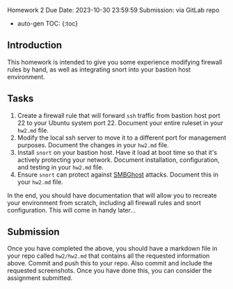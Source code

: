 Homework 2
Due Date: 2023-10-30 23:59:59
Submission: via GitLab repo

* auto-gen TOC:
{:toc}

## Introduction

This homework is intended to give you some experience modifying firewall rules by hand, as well as integrating snort into your bastion host environment.

## Tasks

1. Create a firewall rule that will forward `ssh` traffic from bastion host port 22 to your Ubuntu system port 22. Document your entire ruleset in your `hw2.md` file.
1. Modify the local ssh server to move it to a different port for management purposes. Document the changes in your `hw2.md` file.
1. Install `snort` on your bastion host. Have it load at boot time so that it's actively protecting your network. Document installation, configuration, and testing in your `hw2.md` file.
1. Ensure `snort` can protect against [SMBGhost](https://github.com/jamf/CVE-2020-0796-RCE-POC) attacks. Document this in your `hw2.md` file.

In the end, you should have documentation that will allow you to recreate your environment from scratch, including all firewall rules and snort configuration. This will come in handy later...

## Submission

Once you have completed the above, you should have a markdown file in your repo called `hw2/hw2.md` that contains all the requested information above. Commit and push this to your repo. Also commit and include the requested screenshots. Once you have done this, you can consider the assignment submitted.
